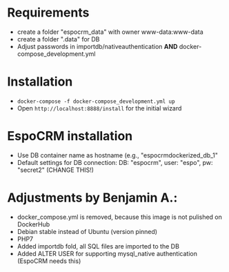 # Requirements

* create a folder "espocrm_data" with owner www-data:www-data
* create a folder ".data" for DB
* Adjust passwords in importdb/nativeauthentication **AND** docker-compose_development.yml

# Installation

* `docker-compose -f docker-compose_development.yml up`
* Open `http://localhost:8888/install` for the initial wizard

# EspoCRM installation

* Use DB container name as hostname (e.g., "espocrmdockerized_db_1"
* Default settings for DB connection: DB: "espocrm", user: "espo", pw: "secret2" (CHANGE THIS!)

# Adjustments by Benjamin A.:

* docker_compose.yml is removed, because this image is not pulished on DockerHub
* Debian stable instead of Ubuntu (version pinned)
* PHP7
* Added importdb fold, all SQL files are imported to the DB
* Added ALTER USER for supporting mysql_native authentication (EspoCRM needs this)
